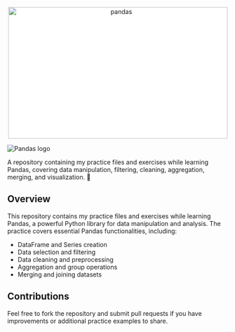 <p align="center">
  <a href="https://pandas.pydata.org/" target="_blank" rel="noreferrer">
    <img src="https://pandas.pydata.org/static/img/pandas_white.svg" alt="pandas" width="500" height="300" style="background-color: white;"/>
  </a>
</p>

![Pandas logo](https://pandas.pydata.org/static/img/pandas_white.svg)

A repository containing my practice files and exercises while learning Pandas, covering data manipulation, filtering, cleaning, aggregation, merging, and visualization. 🚀


## Overview
This repository contains my practice files and exercises while learning Pandas, a powerful Python library for data manipulation and analysis. The practice covers essential Pandas functionalities, including:

- DataFrame and Series creation
- Data selection and filtering
- Data cleaning and preprocessing
- Aggregation and group operations
- Merging and joining datasets


## Contributions
Feel free to fork the repository and submit pull requests if you have improvements or additional practice examples to share.

